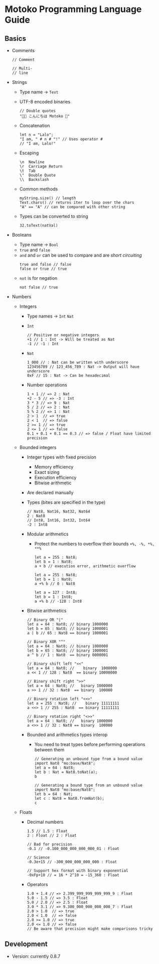 # Motoko Programming Language Guide

## Basics

-   Comments

    ```Motoko
    // Comment

    // Multi-
    // line
    ```

-   Strings

    -   Type name -> `Text`
    -   UTF-8 encoded binaries

        ```Motoko
        // Double quotes
        "👩‍💻 こんにちは Motoko 💫"
        ```

    -   Concatenation
        ```Motoko
        let n = "Lalo";
        "I am, " # n # "!" // Uses operator #
        // "I am, Lalo!"
        ```
    -   Escaping
        ```
        \n	Newline
        \r	Carriage Return
        \t	Tab
        \"	Double Quote
        \\	Backslash
        ```
    -   Common methods

        ```Motoko
        myString.size() // length
        Text.chars() // returns iter to loop over the chars
        "A" == "A" // can be compared with other string
        ```

    -   Types can be converted to string
        ```Motoko
        32.toText(natVal)
        ```

-   Booleans
    -   Type name -> `Bool`
    -   `true` and `false`
    -   `and` and `or` can be used to compare and are _short circuiting_
        ```Motoko
        true and false // false
        false or true // true
        ```
    -   `not` is for negation
        ```Motoko
        not false // true
        ```
-   Numbers

    -   Integers

        -   Type names -> `Int` `Nat`
        -   `Int`
            ```Motoko
            // Positive or negative integers
            +1 // 1 : Int -> Will be treated as Nat
            -1 // -1 : Int
            ```
        -   `Nat`

            ```Motoko
            1_000 // : Nat can be written with underscore
            123456789 // 123_456_789 : Nat -> Output will have underscore
            0xF // 15 : Nat -> Can be hexadecimal
            ```

        -   Number operations

            ```Motoko
            1 + 1 // => 2 : Nat
            +2 - 5 // => -3 : Int
            3 * 3 // => 9 : Nat
            5 / 2 // => 2 : Nat
            5 % 2 // => 1 : Nat
            2 > 1  // => true
            2 < 1  // => false
            2 >= 1 // => true
            2 <= 1 // => false
            0.1 + 0.1 + 0.1 == 0.3 // => false / Float have limited precision
            ```

    -   Bounded integers

        -   Integer types with fixed precision
            -   Memory efficiency
            -   Exact sizing
            -   Execution efficiency
            -   Bitwise arithmetic
        -   Are declared manually
        -   Types (bites are specified in the type)

            ```Motoko
            // Nat8, Nat16, Nat32, Nat64
            2 : Nat8
            // Int8, Int16, Int32, Int64
            -2 : Int8
            ```

        -   Modular arithmetics

            -   Protect the numbers to overflow their bounds `+%, -%, *%, **%`

                ```Motoko
                let a = 255 : Nat8;
                let b = 1 : Nat8;
                a + b // execution error, arithmetic overflow

                let a = 255 : Nat8;
                let b = 1 : Nat8;
                a +% b // 0 : Nat8

                let a = 127 : Int8;
                let b = 1 : Int8;
                a +% b // -128 : Int8
                ```

        -   Bitwise arithmetics

            ```Motoko
            // Binary OR "|"
            let a = 64 : Nat8; // binary 1000000
            let b = 65 : Nat8; // binary 1000001
            a | b // 65 : Nat8 == binary 1000001

            // Binary XOR "^"
            let a = 64 : Nat8; // binary 1000000
            let b = 65 : Nat8; // binary 1000001
            a ^ b // 1 : Nat8  == binary 0000001

            // Binary shift left "<<"
            let a = 64 : Nat8; //    binary  1000000
            a << 1 // 128 : Nat8  == binary 10000000

            // Binary shift right ">>"
            let a = 64 : Nat8; //   binary 1000000
            a >> 1 // 32 : Nat8  == binary  100000

            // Binary rotation left "<<>"
            let a = 255 : Nat8; //    binary 11111111
            a <<> 1 // 255 : Nat8  == binary 11111111

            // Binary rotation right "<>>"
            let a = 64 : Nat8; //   binary 1000000
            a <>> 1 // 32 : Nat8 == binary  100000
            ```

        -   Bounded and arithmetics types interop

            -   You need to treat types before performing operations between them

                ```Motoko
                // Generating an unbound type from a bound value
                import Nat8 "mo:base/Nat8";
                let a = 64 : Nat8;
                let b : Nat = Nat8.toNat(a);
                b

                // Generating a bound type from an unbound value
                import Nat8 "mo:base/Nat8";
                let b = 64 : Nat;
                let c : Nat8 = Nat8.fromNat(b);
                c
                ```

    -   Floats

        -   Decimal numbers

            ```Motoko
            1.5 // 1.5 : Float
            2 : Float // 2 : Float

            // Bad for precision
            -0.1 // -0.100_000_000_000_000_01 : Float

            // Science
            -0.3e+15 // -300_000_000_000_000 : Float

            // Support hex format with binary exponential
            -0xFp+10 // = 16 * 2^10 = -15_360 : Float
            ```

        -   Operators

            ```Motoko
            1.0 + 1.4 // => 2.399_999_999_999_999_9 : Float
            5.0 - 1.5 // => 3.5 : Float
            5.0 / 2.0 // => 2.5 : Float
            3.0 * 3.1 // => 9.300_000_000_000_000_7 : Float
            2.0 > 1.0  // => true
            2.0 < 1.0  // => false
            2.0 >= 1.0 // => true
            2.0 <= 1.0 // => false
            // Be aware that precision might make comparisons tricky
            ```

## Development

-   Version: currently 0.8.7
